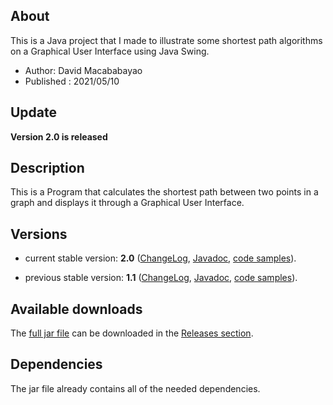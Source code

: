 ## About
This is a Java project that I made to illustrate some shortest path algorithms on a Graphical User Interface using Java Swing.
 * Author: David Macababayao
 * Published : 2021/05/10

## Update

**Version 2.0 is released**

## Description

This is a Program that calculates the shortest path between two points in a graph and displays it through a Graphical User Interface.

## Versions

* current stable version: **2.0**
  ([ChangeLog](https://github.com/),
  [Javadoc](http:///index.html), [code
  samples](http://.html)).

* previous stable version: **1.1**
  ([ChangeLog](https://github.com/),
  [Javadoc](http:///index.html), [code
  samples](http://.html)).

## Available downloads
The [full jar file](https://github.com/davidmaca248/ShortestPathCalculator/releases/download/2.0/ShortestPathCalculator.jar) can be downloaded in the [Releases section](https://github.com/davidmaca248/ShortestPath/releases).

## Dependencies
The jar file already contains all of the needed dependencies.
